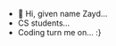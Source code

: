 - 👋 Hi, given name Zayd...
-   CS students...
-   Coding turn me on... :}


<!---
Tez0ice/Tez0ice is a ✨ special ✨ repository because its `README.md` (this file) appears on your GitHub profile.
You can click the Preview link to take a look at your changes.
--->
